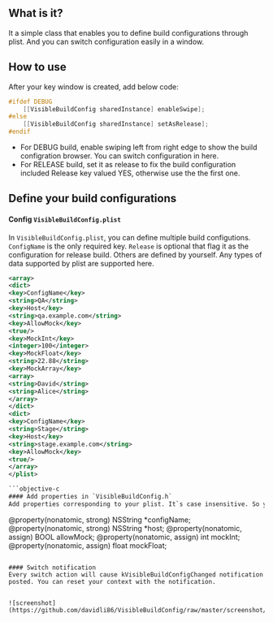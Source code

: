 ## What is it?
It a simple class that enables you to define build configurations through plist. And you can switch configuration easily in a window.

## How to use
After your key window is created, add below code:

```objective-c
#ifdef DEBUG
    [[VisibleBuildConfig sharedInstance] enableSwipe];
#else
    [[VisibleBuildConfig sharedInstance] setAsRelease];
#endif
```
* For DEBUG build, enable swiping left from right edge to show the build configration browser. You can switch configuration in here.
* For RELEASE build, set it as release to fix the build configuration included Release key valued YES, otherwise use the the first one. 

## Define your build configurations
#### Config `VisibleBuildConfig.plist`
In `VisibleBuildConfig.plist`, you can define multiple build configutions. `ConfigName` is the only required key. `Release` is optional that flag it as the configuration for release build. Others are defined by yourself. Any types of data supported by plist are supported here.
```xml
<array>
<dict>
<key>ConfigName</key>
<string>QA</string>
<key>Host</key>
<string>qa.example.com</string>
<key>AllowMock</key>
<true/>
<key>MockInt</key>
<integer>100</integer>
<key>MockFloat</key>
<string>22.88</string>
<key>MockArray</key>
<array>
<string>David</string>
<string>Alice</string>
</array>
</dict>
<dict>
<key>ConfigName</key>
<string>Stage</string>
<key>Host</key>
<string>stage.example.com</string>
<key>AllowMock</key>
<true/>
</array>
</plist>

```objective-c
#### Add properties in `VisibleBuildConfig.h`
Add properties corresponding to your plist. It`s case insensitive. So you can define the key with name `Release`, but property with name `release`. Then you can access values thourgh properties. If you dont want to add properties, you can use configValueForKey to access all values.
```
@property(nonatomic, strong) NSString   *configName;
@property(nonatomic, strong) NSString   *host;
@property(nonatomic, assign) BOOL       allowMock;
@property(nonatomic, assign) int        mockInt;
@property(nonatomic, assign) float      mockFloat;
```

#### Switch notification
Every switch action will cause kVisibleBuildConfigChanged notification posted. You can reset your context with the notification.


![screenshot](https://github.com/davidli86/VisibleBuildConfig/raw/master/screenshot/screenshot.PNG)

